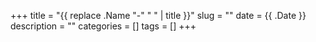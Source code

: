 +++
title = "{{ replace .Name "-" " " | title }}"
slug = ""
date = {{ .Date }}
description = ""
categories = []
tags = []
+++


<!--more-->
